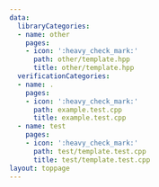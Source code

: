 ```yaml
---
data:
  libraryCategories:
  - name: other
    pages:
    - icon: ':heavy_check_mark:'
      path: other/template.hpp
      title: other/template.hpp
  verificationCategories:
  - name: .
    pages:
    - icon: ':heavy_check_mark:'
      path: example.test.cpp
      title: example.test.cpp
  - name: test
    pages:
    - icon: ':heavy_check_mark:'
      path: test/template.test.cpp
      title: test/template.test.cpp
layout: toppage
---
```

